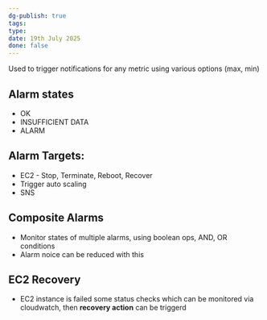 ```yaml
---
dg-publish: true
tags: 
type: 
date: 19th July 2025
done: false
---
```


Used to trigger notifications for any metric using various options (max, min)
## Alarm states
- OK
- INSUFFICIENT DATA
- ALARM
## Alarm Targets:
- EC2 - Stop, Terminate, Reboot, Recover
- Trigger auto scaling
- SNS
## Composite Alarms
-  Monitor states of multiple alarms, using boolean ops, AND, OR conditions
- Alarm noice can be reduced with this
## EC2 Recovery
- EC2 instance is failed some status checks which can be monitored via cloudwatch, then **recovery action** can be triggerd 